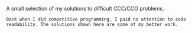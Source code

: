 A small selection of my solutions to difficult CCC/CCO problems.
```
Back when I did competitive programming, I paid no attention to code readability. The solutions shown here are some of my better work.
```
